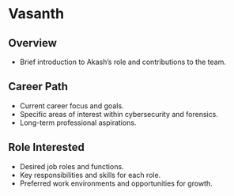 # Vasanth

## Overview
- Brief introduction to Akash’s role and contributions to the team.

## Career Path
- Current career focus and goals.
- Specific areas of interest within cybersecurity and forensics.
- Long-term professional aspirations.

## Role Interested
- Desired job roles and functions.
- Key responsibilities and skills for each role.
- Preferred work environments and opportunities for growth.

